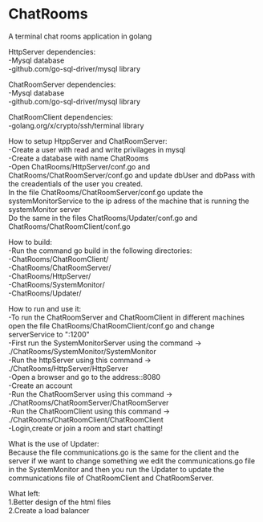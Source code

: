# ChatRooms
A terminal chat rooms application in golang

HttpServer dependencies:
    <br />-Mysql database
    <br />-github.com/go-sql-driver/mysql library


ChatRoomServer dependencies:
    <br />-Mysql database
    <br />-github.com/go-sql-driver/mysql library

ChatRoomClient dependencies:
    <br />-golang.org/x/crypto/ssh/terminal library

How to setup HtppServer and ChatRoomServer:
    <br />-Create a user with read and write privilages in mysql
    <br />-Create a database with name ChatRooms
    <br />-Open ChatRooms/HttpServer/conf.go and ChatRooms/ChatRoomServer/conf.go and update dbUser and dbPass
     with the creadentials of the user you created.
    <br />In the file ChatRooms/ChatRoomServer/conf.go update the systemMonitorService to the ip adress of the machine that is running the systemMonitor server
    <br />Do the same in the files ChatRooms/Updater/conf.go and ChatRooms/ChatRoomClient/conf.go

How to build:
    <br />-Run the command go build in the following directories:
        <br />-ChatRooms/ChatRoomClient/
        <br />-ChatRooms/ChatRoomServer/
        <br />-ChatRooms/HttpServer/
	<br />-ChatRooms/SystemMonitor/
	<br />-ChatRooms/Updater/

How to run and use it:
    <br />-To run the ChatRoomServer and ChatRoomClient in different machines open the file
      ChatRooms/ChatRoomClient/conf.go and change serverService to "<ip address of the machine that the server runs>:1200"
    <br />-First run the SystemMonitorServer using the command -> ./ChatRooms/SystemMonitor/SystemMonitor
    <br />-Run the httpServer using this command -> ./ChatRooms/HttpServer/HttpServer
    <br />-Open a browser and go to the address:<Ip address of the machince that http server runs>:8080
    <br />-Create an account
    <br />-Run the ChatRoomServer using this command -> ./ChatRooms/ChatRoomServer/ChatRoomServer
    <br />-Run the ChatRoomClient using this command -> ./ChatRooms/ChatRoomClient/ChatRoomClient
    <br />-Login,create or join a room and start chatting!

What is the use of Updater:
<br />Because the file communications.go is the same for the client and the server if we want to change something we edit the communications.go file
in the SystemMonitor and then you run the Updater to update the communications file of ChatRoomClient and ChatRoomServer.

What left:
    <br />1.Better design of the html files
    <br />2.Create a load balancer

